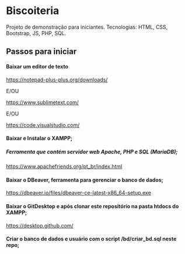# Biscoiteria
Projeto de demonstração para iniciantes. Tecnologias: HTML, CSS, Bootstrap, JS, PHP, SQL.


## Passos para iniciar

#### Baixar um editor de texto

https://notepad-plus-plus.org/downloads/

E/OU

https://www.sublimetext.com/

E/OU

https://code.visualstudio.com/


#### Baixar e Instalar o XAMPP; 
##### Ferramenta que contém servidor web Apache, PHP e SQL (MariaDB);

https://www.apachefriends.org/pt_br/index.html


#### Baixar o DBeaver, ferramenta para gerenciar o banco de dados;

https://dbeaver.io/files/dbeaver-ce-latest-x86_64-setup.exe


#### Baixar o GitDesktop e após clonar este repositório na pasta htdocs do XAMPP;

https://desktop.github.com/


#### Criar o banco de dados e usuário com o script /bd/criar_bd.sql neste repo;


